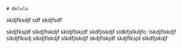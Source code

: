     # delulu
skdjfksdjf
 sdf
skdjfsdf

skdjfksjdf
slkdjflskdjf
skldjflskjdf
skdfjlskdjf
sldkfjslkdjfc:
lskdjflskdjf
slkdjflksdj
slkdjflskdjf
slkdfjlskdjf
skdjflskjdf
skdjflksjd
slkdfjskdjf

